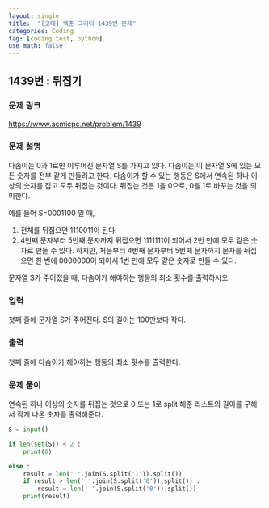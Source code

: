 ```yaml
---
layout: single
title:  "[코테] 백준 그리디 1439번 문제"
categories: Coding
tag: [coding test, python]
use_math: false
---
```


## 1439번 : 뒤집기
### 문제 링크
<https://www.acmicpc.net/problem/1439>

### 문제 설명
다솜이는 0과 1로만 이루어진 문자열 S를 가지고 있다. 다솜이는 이 문자열 S에 있는 모든 숫자를 전부 같게 만들려고 한다. 다솜이가 할 수 있는 행동은 S에서 연속된 하나 이상의 숫자를 잡고 모두 뒤집는 것이다. 뒤집는 것은 1을 0으로, 0을 1로 바꾸는 것을 의미한다.

예를 들어 S=0001100 일 때,

1. 전체를 뒤집으면 1110011이 된다.
2. 4번째 문자부터 5번째 문자까지 뒤집으면 1111111이 되어서 2번 만에 모두 같은 숫자로 만들 수 있다. 하지만, 처음부터 4번째 문자부터 5번째 문자까지 문자를 뒤집으면 한 번에 0000000이 되어서 1번 만에 모두 같은 숫자로 만들 수 있다.

문자열 S가 주어졌을 때, 다솜이가 해야하는 행동의 최소 횟수를 출력하시오.

### 입력
첫째 줄에 문자열 S가 주어진다. S의 길이는 100만보다 작다.

### 출력
첫째 줄에 다솜이가 해야하는 행동의 최소 횟수를 출력한다.

### 문제 풀이
연속된 하나 이상의 숫자를 뒤집는 것으로 0 또는 1로 split 해준 리스트의 길이를 구해서 작게 나온 숫자를 출력해준다.


```python
S = input()

if len(set(S)) < 2 :
    print(0)

else : 
    result = len(' '.join(S.split('1')).split())
    if result > len(' '.join(S.split('0')).split()) :
        result = len(' '.join(S.split('0')).split())
    print(result)
```
